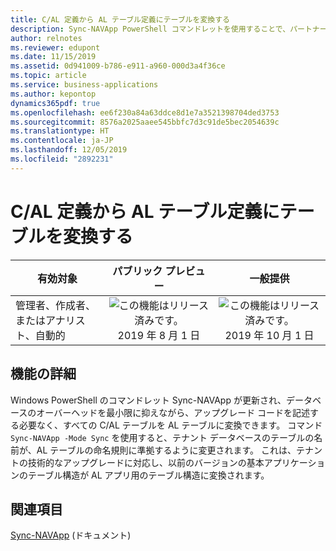 ```yaml
---
title: C/AL 定義から AL テーブル定義にテーブルを変換する
description: Sync-NAVApp PowerShell コマンドレットを使用することで、パートナーは、データベースのオーバーヘッドを最小限に抑えながら、アップグレード コードを記述する必要なく、C/AL で定義されたデータベース内のすべてのテーブルを AL で定義されたテーブルに変換できます。
author: relnotes
ms.reviewer: edupont
ms.date: 11/15/2019
ms.assetid: 0d941009-b786-e911-a960-000d3a4f36ce
ms.topic: article
ms.service: business-applications
ms.author: kepontop
dynamics365pdf: true
ms.openlocfilehash: ee6f230a84a63ddce8d1e7a3521398704ded3753
ms.sourcegitcommit: 8576a2025aaee545bbfc7d3c91de5bec2054639c
ms.translationtype: HT
ms.contentlocale: ja-JP
ms.lasthandoff: 12/05/2019
ms.locfileid: "2892231"
---
```

# <a name="convert-tables-from-cal-definitions-to-al-table-definitions"></a>C/AL 定義から AL テーブル定義にテーブルを変換する


| 有効対象    |  パブリック プレビュー | 一般提供 | 
| ---------- | :----------: |:----------: |
|管理者、作成者、またはアナリスト、自動的|![この機能はリリース済みです。](/dynamics365-release-plan/media/green-checkmark.png "この機能はリリース済みです。") 2019 年 8 月 1 日| ![この機能はリリース済みです。](/dynamics365-release-plan/media/green-checkmark.png "この機能はリリース済みです。") 2019 年 10 月 1 日|






## <a name="feature-details"></a>機能の詳細
<!--feature detail start -->
Windows PowerShell のコマンドレット Sync-NAVApp が更新され、データベースのオーバーヘッドを最小限に抑えながら、アップグレード コードを記述する必要なく、すべての C/AL テーブルを AL テーブルに変換できます。 コマンド `Sync-NAVApp -Mode Sync` を使用すると、テナント データベースのテーブルの名前が、AL テーブルの命名規則に準拠するように変更されます。 これは、テナントの技術的なアップグレードに対応し、以前のバージョンの基本アプリケーションのテーブル構造が AL アプリ用のテーブル構造に変換されます。
<!--feature detail end -->










## <a name="see-also"></a>関連項目

[Sync-NAVApp](https://docs.microsoft.com/powershell/module/microsoft.dynamics.nav.apps.management/sync-navapp?view=businesscentral-ps-15) (ドキュメント)
